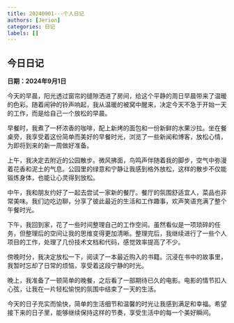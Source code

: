 ```yaml
---
title: 20240901---个人日记
authors: [Jerion]
categories: 日记
labels: []
---
```




## 今日日记

**日期：2024年9月1日**

今天的早晨，阳光透过窗帘的缝隙洒进了房间，给这个平静的周日早晨带来了温暖的色彩。随着闹钟的铃声响起，我从温暖的被窝中醒来，决定今天不急于开始一天的工作，而是给自己一个放松的早晨。

早餐时，我煮了一杯浓香的咖啡，配上新烤的面包和一份新鲜的水果沙拉。坐在餐桌旁，我享受着这份简单而美好的早餐时光，浏览了一些新闻和博客，放松心情，为即将到来的新一周做好准备。

上午，我决定去附近的公园散步。微风拂面，鸟鸣声伴随着我的脚步，空气中弥漫着花香和泥土的气息。公园里的绿意和宁静让我感到格外放松，这样的散步不仅能锻炼身体，也能让心灵得到放松。

中午，我和朋友约好了一起去尝试一家新的餐厅。餐厅的氛围舒适宜人，菜品也非常美味。我们边吃边聊，分享了彼此最近的生活和工作趣事，欢声笑语充满了整个午餐时光。

下午，我回到家，花了一些时间整理自己的工作空间。虽然看似是一项琐碎的任务，但整理后的空间让我的思维变得更加清晰。整理完后，我继续进行了一些个人项目的工作，处理了几份技术文档和代码，感觉效率提高了不少。

傍晚时分，我决定放松一下，阅读了一本最近购入的书籍。沉浸在书中的故事里，我暂时忘却了日常的烦恼，享受着这段宁静的时光。

晚上，我准备了一顿简单的晚餐，之后看了一部期待已久的电影。电影的情节扣人心弦，让我在一片轻松愉悦的氛围中结束了一天的生活。

今天的日子充实而愉快，简单的生活细节和温馨的时光让我感到满足和幸福。希望接下来的日子里，能够继续保持这样的节奏，享受生活中的每一个美好瞬间。
